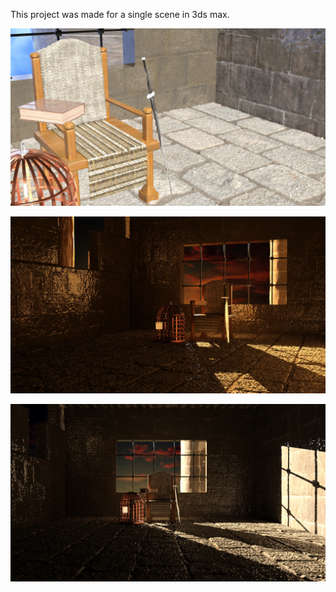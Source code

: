 This project was made for a single scene in 3ds max.

![alt text](3dsmax/render/2.jpg)

![alt text](3dsmax/render/3.jpg)

![alt text](3dsmax/render/5.jpg)
